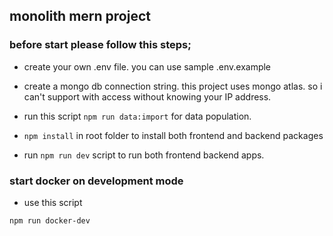 ## monolith mern project

### before start please follow this steps;

- create your own .env file. you can use sample .env.example
- create a mongo db connection string. this project uses mongo atlas. so i can't support with access without knowing your IP address.
- run this script `npm run data:import` for data population.

- `npm install` in root folder to install both frontend and backend packages
- run `npm run dev` script to run both frontend backend apps.

### start docker on development mode

- use this script
```bash
npm run docker-dev
```

